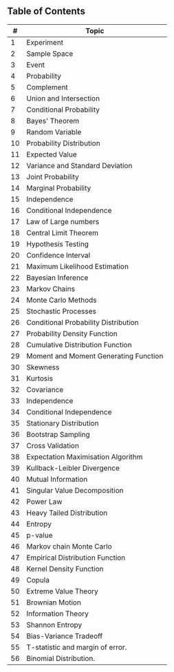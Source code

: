 ## Table of Contents

| # | Topic                                            |
|---|--------------------------------------------------|
| 1 | Experiment                                       |
| 2 | Sample Space                                     |
| 3 | Event                                            |
| 4 | Probability                                      |
| 5 | Complement                                       |
| 6 | Union and Intersection                           |
| 7 | Conditional Probability                          |
| 8 | Bayes' Theorem                                   |
| 9 | Random Variable                                  |
|10 | Probability Distribution                         |
|11 | Expected Value                                   |
|12 | Variance and Standard Deviation                  |
|13 | Joint Probability                                |
|14 | Marginal Probability                             |
|15 | Independence                                     |
|16 | Conditional Independence                         |
|17 | Law of Large numbers                             |
|18 | Central Limit Theorem                            |
|19 | Hypothesis Testing                               |
|20 | Confidence Interval                              |
|21 | Maximum Likelihood Estimation                    |
|22 | Bayesian Inference                               |
|23 | Markov Chains                                    |
|24 | Monte Carlo Methods                              |
|25 | Stochastic Processes                             |
|26 | Conditional Probability Distribution             |
|27 | Probability Density Function                     |
|28 | Cumulative Distribution Function                  |
|29 | Moment and Moment Generating Function             |
|30 | Skewness                                         |
|31 | Kurtosis                                         |
|32 | Covariance                                       |
|33 | Independence                                     |
|34 | Conditional Independence                         |
|35 | Stationary Distribution                          |
|36 | Bootstrap Sampling                               |
|37 | Cross Validation                                 |
|38 | Expectation Maximisation Algorithm               |
|39 | Kullback-Leibler Divergence                       |
|40 | Mutual Information                               |
|41 | Singular Value Decomposition                     |
|42 | Power Law                                        |
|43 | Heavy Tailed Distribution                        |
|44 | Entropy                          |
|45 | p-value                                          |
|46 | Markov chain Monte Carlo                         |
|47 | Empirical Distribution Function                   |
|48 | Kernel Density Function                          |
|49 | Copula                                           |
|50 | Extreme Value Theory                             |
|51 | Brownian Motion                                  |
|52 | Information Theory                               |
|53 | Shannon Entropy                                  |
|54 | Bias-Variance Tradeoff                           |
|55 | T-statistic and margin of error.                           |
|56 | Binomial Distribution.                           |
